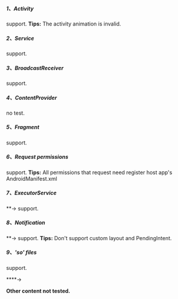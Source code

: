 ##### 1、Activity
support.
**Tips:** The activity animation is invalid.</br>

##### 2、Service
support.

##### 3、BroadcastReceiver
support.

##### 4、ContentProvider
no test.

##### 5、Fragment
support.

##### 6、Request permissions
support.
**Tips:** All permissions that request need register host app's AndroidManifest.xml

##### 7、ExecutorService
**-> support.

##### 8、Notification
**-> support.
**Tips:** Don't support custom layout and PendingIntent.</br>

##### 9、'so' files
support.

****-> 

**Other content not tested.**
